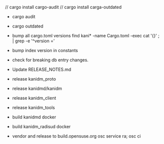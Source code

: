 
// cargo install cargo-audit
// cargo install carga-outdated

* cargo audit
* cargo outdated

* bump all cargo.toml versions
    find kani* -name Cargo.toml -exec cat '{}' \; | grep -e '^version ='

* bump index version in constants
* check for breaking db entry changes.

* Update RELEASE_NOTES.md

* release kanidm_proto
* release kanidmd/kanidm
* release kanidm_client
* release kanidm_tools

* build kanidmd docker
* build kanidm_radisud docker

* vendor and release to build.opensuse.org
    osc service ra; osc ci


